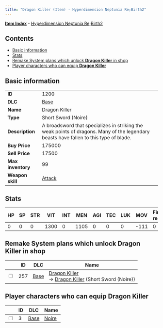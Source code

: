 ```yaml
---
title: "Dragon Killer (Item) - Hyperdimension Neptunia Re;Birth2"
---
```


[**Item Index**](/neptunia/rb2/item/index.html) - [Hyperdimension Neptunia Re;Birth2](/neptunia/rb2)

## Contents

- [Basic information](#basic-information)
- [Stats](#stats)
- [Remake System plans which unlock **Dragon Killer** in shop](#remake-system-plans-which-unlock-dragon-killer-in-shop)
- [Player characters who can equip **Dragon Killer**](#player-characters-who-can-equip-dragon-killer)

## Basic information

|   |   |
| -- | -- |
| **ID** | 1200 |
| **DLC** | [Base](/neptunia/rb2/dlc/0-base.html) |
| **Name** | Dragon Killer |
| **Type** | Short Sword (Noire) |
| **Description** | A broadsword that specializes in striking the weak points of dragons. Many of the legendary beasts have fallen to this type of blade. |
| **Buy Price** | 175000 |
| **Sell Price** | 17500 |
| **Max inventory** | 99 |
| **Weapon skill** | [Attack](/neptunia/rb2/skill/0-1001-attack.html) |

## Stats

| HP | SP | STR | VIT | INT | MEN | AGI | TEC | LUK | MOV | Fire res. | Ice res. | Wind res. | Lightning res. |
| -- | -- | --- | --- | --- | --- | --- | --- | --- | --- | --------- | -------- | --------- | -------------- |
| 0 | 0 | 0 | 1300 | 0 | 1105 | 0 | 0 | 0 | -111 | 0 | 0 | 0 | 0 |

## Remake System plans which unlock **Dragon Killer** in shop

|    | ID | DLC | Name |
| -- | -- | --- | ---- |
| <input type="checkbox" id="rb2-remake-0-257" class="trackbox" /> | 257 | [Base](/neptunia/rb2/dlc/0-base.html) | [Dragon Killer](/neptunia/rb2/remake/0-257-dragon-killer.html)<br />→ [Dragon Killer](/neptunia/rb2/item/0-1200-dragon-killer.html) (Short Sword (Noire)) |

## Player characters who can equip **Dragon Killer**

|    | ID | DLC | Name |
| -- | -- | --- | ---- |
| <input type="checkbox" id="rb2-player-0-3" class="trackbox" /> | 3 | [Base](/neptunia/rb2/dlc/0-base.html) | [Noire](/neptunia/rb2/player/0-3-noire.html) |
